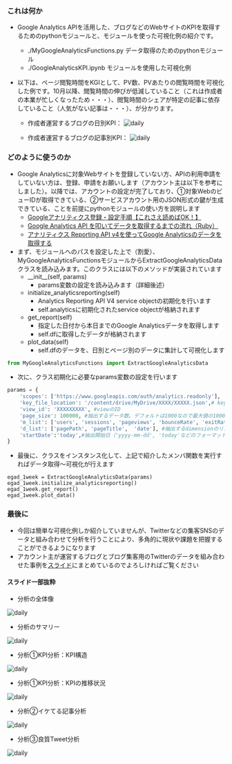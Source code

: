 ### これは何か
- Google Analytics APIを活用した、ブログなどのWebサイトのKPIを取得するためのpythonモジュールと、モジュールを使った可視化例の紹介です。
	- ./MyGoogleAnalyticsFunctions.py データ取得のためのpythonモジュール
	- ./GoogleAnalyticsKPI.ipynb モジュールを使用した可視化例
- 以下は、ページ閲覧時間をKGIとして、PV数、PVあたりの閲覧時間を可視化した例です。10月以降、閲覧時間の伸びが低減していること（これは作成者の本業が忙しくなったため・・・）、閲覧時間のシェアが特定の記事に依存していること（人気がない記事は・・・）、が分かります。

	- 作成者運営するブログの日別KPI：
![daily](http://drive.google.com/uc?export=view&id=1WJ9FAHDOrXFmUhUJAJFBd1PDExLa33G0)

	- 作成者運営するブログの記事別KPI：
![daily](http://drive.google.com/uc?export=view&id=1btghJTt5eB5nKRtTNi230uuvb66ecqQy)

### どのように使うのか
- Google Analyticsに対象Webサイトを登録していない方、APIの利用申請をしていない方は、登録、申請をお願いします（アカウント主は以下を参考にしました）。以降では、アカウントの設定が完了しており、①対象WebのビューIDが取得できている、②サービスアカウント用のJSON形式の鍵が生成できている、ことを前提にpythonモジュールの使い方を説明します
	- [Googleアナリティクス登録・設定手順【これさえ読めばOK！】](https://wacul-ai.com/blog/access-analysis/google-analytics-setting/ga-register/)
	- [Google Analytics API を叩いてデータを取得するまでの流れ（Ruby）](https://qiita.com/ryota-sasabe/items/a5efd2aac244cfcce5c7)	
	- [アナリティクス Reporting API v4を使ってGoogle Analyticsのデータを取得する](https://dev.classmethod.jp/articles/ga-api-v4/)
- まず、モジュールへのパスを設定した上で（割愛）、MyGoogleAnalyticsFunctionsモジュールからExtractGoogleAnalyticsDataクラスを読み込みます。このクラスには以下のメソッドが実装されています
	- \_\_init\_\_(self, params)
		- params変数の設定を読み込みます（詳細後述）
	- initialize_analyticsreporting(self)
		- Analytics Reporting API V4 service objectの初期化を行います
		- self.analyticsに初期化されたservice objectが格納されます
	- get_report(self)
		- 指定した日付から本日までのGoogle Analyticsデータを取得します
		- self.dfに取得したデータが格納されます
	- plot_data(self)
		- self.dfのデータを、日別とページ別のデータに集計して可視化します

```python
from MyGoogleAnalyticsFunctions import ExtractGoogleAnalyticsData
```

- 次に、クラス初期化に必要なparams変数の設定を行います

```python
params = {
    'scopes': ['https://www.googleapis.com/auth/analytics.readonly'],
    'key_file_location': '/content/drive/MyDrive/XXXX/XXXXX.json',# keyファイルへのパス
    'view_id': 'XXXXXXXXX', #viewのID
    'page_size': 100000, #抽出するデータ数。デフォルトは1000なので最大値の100000に設定
    'm_list': ['users', 'sessions', 'pageviews', 'bounceRate', 'exitRate', 'avgTimeOnPage'], #抽出するmetricsのリスト
    'd_list': ['pagePath', 'pageTitle',  'date'], #抽出するdimensionのリスト。最終要素は時間軸の集計に用いる
    'startDate':'today',#抽出開始日（'yyyy-mm-dd', 'today'などのフォーマットに対応）
}
```

- 最後に、クラスをインスタンス化して、上記で紹介したメンバ関数を実行すればデータ取得〜可視化が行えます

```python:
egad_1week = ExtractGoogleAnalyticsData(params)
egad_1week.initialize_analyticsreporting()
egad_1week.get_report()
egad_1week.plot_data()
```

### 最後に
- 今回は簡単な可視化例しか紹介していませんが、Twitterなどの集客SNSのデータと組み合わせて分析を行うことにより、多角的に現状や課題を把握することができるようになります
- アカウント主が運営するブログとブログ集客用のTwitterのデータを組み合わせた事例を[スライド](https://docs.google.com/presentation/d/e/2PACX-1vQt2zoxZwjD43BAIjmRKjW_BLa8LWXc3mtShlplI7GWbjwmGcIazDBmiN2BLAjLs6z4Q70ebnCxu21T/embed?start=false&loop=false&delayms=3000)にまとめているのでよろしければご覧ください
#### スライド一部抜粋
- 分析の全体像

![daily](http://drive.google.com/uc?export=view&id=1ND1dV2eJHwkmu0r7XAe9mwJw4umQfyqK)

- 分析のサマリー

![daily](http://drive.google.com/uc?export=view&id=10vY21TGj8R4Aw7PuW3zTzusZ1TzZNoeC)

- 分析①KPI分析：KPI構造

![daily](http://drive.google.com/uc?export=view&id=1gugf99ePTHm9jf6xk4J3O5ctA0e_ta50)

- 分析①KPI分析：KPIの推移状況

![daily](http://drive.google.com/uc?export=view&id=1i_uehZytiLS4MDyTu_bxbC4ya9J_kX5Y)

- 分析②イケてる記事分析

![daily](http://drive.google.com/uc?export=view&id=1v0-2h4LPQjsQbvVca8Y02d8JlJMlPYsn)

- 分析③良質Tweet分析

![daily](http://drive.google.com/uc?export=view&id=18gCU3dldWl09LmkTKpQigb70DkU1zFJV)
<!--stackedit_data:
eyJoaXN0b3J5IjpbLTUxOTE1NDU2Myw1NTI1Njk2OTgsNDc1MT
U4NzI4LDgzMzM4OTU3MiwtMjYzMzYxMzQsLTUyNDQ4NzMxNCwx
Mjk2OTAzNDc2LC04ODE5NDg0NjksMTcxNTY4MDQ5MSwtMTQ4OT
g1MjY3Niw3MzA5OTgxMTZdfQ==
-->